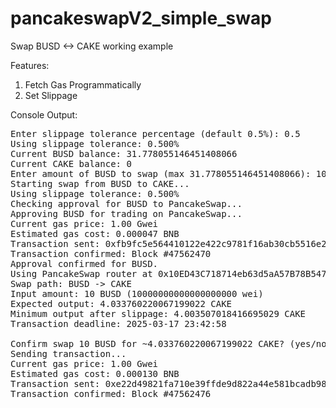 # pancakeswapV2_simple_swap
Swap BUSD &lt;-> CAKE working example

Features:
1) Fetch Gas Programmatically
2) Set Slippage

Console Output:
<pre>
Enter slippage tolerance percentage (default 0.5%): 0.5
Using slippage tolerance: 0.500%
Current BUSD balance: 31.778055146451408066
Current CAKE balance: 0
Enter amount of BUSD to swap (max 31.778055146451408066): 10
Starting swap from BUSD to CAKE...
Using slippage tolerance: 0.500%
Checking approval for BUSD to PancakeSwap...
Approving BUSD for trading on PancakeSwap...
Current gas price: 1.00 Gwei
Estimated gas cost: 0.000047 BNB
Transaction sent: 0xfb9fc5e564410122e422c9781f16ab30cb5516e2ab0e1fb07562e76f873a67e3
Transaction confirmed: Block #47562470
Approval confirmed for BUSD.
Using PancakeSwap router at 0x10ED43C718714eb63d5aA57B78B54704E256024E
Swap path: BUSD -> CAKE
Input amount: 10 BUSD (10000000000000000000 wei)
Expected output: 4.033760220067199022 CAKE
Minimum output after slippage: 4.003507018416695029 CAKE
Transaction deadline: 2025-03-17 23:42:58

Confirm swap 10 BUSD for ~4.033760220067199022 CAKE? (yes/no): yes
Sending transaction...
Current gas price: 1.00 Gwei
Estimated gas cost: 0.000130 BNB
Transaction sent: 0xe22d49821fa710e39ffde9d822a44e581bcadb98259865de093db204dd483e9e
Transaction confirmed: Block #47562476
</pre>
